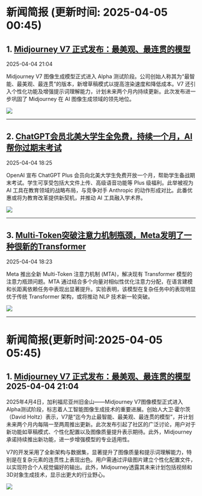# 新闻简报 (更新时间: 2025-04-05 00:45)

## 1. [Midjourney V7 正式发布：最美观、最连贯的模型](https://www.aibase.com/zh/news/16858)  
2025-04-04 21:04

Midjourney V7 图像生成模型正式进入 Alpha 测试阶段。公司创始人称其为“最智能、最美观、最连贯”的版本，新增草稿模式以提高渲染速度和降低成本。V7 还引入个性化功能及增强提示词理解能力，计划未来两个月内持续更新。此次发布进一步巩固了 Midjourney 在 AI 图像生成领域的领先地位。

![](https://upload.chinaz.com/2025/0404/6387939733035900645764932.jpg)

---

## 2. [ChatGPT会员北美大学生全免费，持续一个月，AI帮你过期末考试](https://www.jiqizhixin.com/articles/2025-04-04-6)  
2025-04-04 18:25

OpenAI 宣布 ChatGPT Plus 会员向北美大学生免费开放一个月，帮助学生备战期末考试。学生可享受包括大文件上传、高级语音功能等 Plus 级福利。此举被视为 AI 工具在教育领域的战略布局，与竞争对手 Anthropic 的动作形成对比。此番优惠或将为教育改革提供新契机，并推动 AI 工具融入学术界。

![](https://image.jiqizhixin.com/uploads/editor/e420a7d7-f28f-4bb7-ace1-f76a7c2f2092/640.png)

---

## 3. [Multi-Token突破注意力机制瓶颈，Meta发明了一种很新的Transformer](https://www.jiqizhixin.com/articles/2025-04-04-5)  
2025-04-04 18:23

Meta 推出全新 Multi-Token 注意力机制 (MTA)，解决现有 Transformer 模型的注意力瓶颈问题。MTA 通过结合多个向量对相似性优化注意力分配，在语言建模和长距离依赖任务中表现出显著提升。实验表明，该模型在复杂任务中的表现明显优于传统 Transformer 架构，或将推动 NLP 技术新一轮突破。

![](https://image.jiqizhixin.com/uploads/editor/6f929590-40b5-43d3-b44c-077342eec0ab/640.png)

--- 
# 新闻简报(更新时间:2025-04-05 05:45)

## 1. [Midjourney V7 正式发布：最美观、最连贯的模型](https://www.aibase.com/zh/news/16858)   2025-04-04 21:04

2025年4月4日，加利福尼亚州旧金山——Midjourney V7图像模型正式进入Alpha测试阶段，标志着人工智能图像生成技术的重要进展。创始人大卫·霍尔茨（David Holtz）表示，V7是“迄今为止最智能、最美观、最连贯的模型”，并计划未来两个月内每隔一至两周推出更新。此次发布引起了社区的广泛讨论，用户对于新功能如草稿模式、个性化配置以及图像质量提升表示期待。此外，Midjourney承诺持续推出新功能，进一步增强模型的专业适用性。

V7的开发采用了全新架构与数据集，显著提升了图像质量和提示词理解能力，特别是在复杂元素的连贯性上表现出色。用户需通过评级图片建立个性化配置文件，以实现符合个人视觉偏好的输出。此外，Midjourney透露其未来计划包括视频和3D对象生成技术，显示出更大的行业野心。

![](https://upload.chinaz.com/2025/0404/6387939733035900645764932.jpg)

